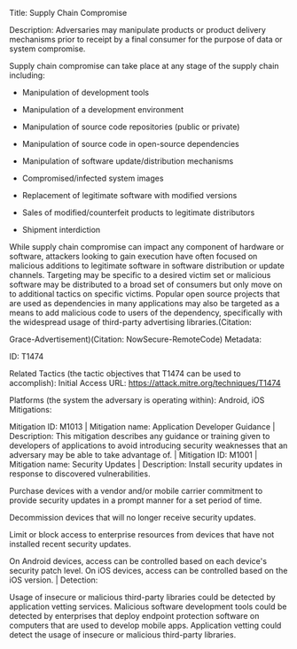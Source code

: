 Title: Supply Chain Compromise

Description: Adversaries may manipulate products or product delivery mechanisms prior to receipt by a final consumer for the purpose of data or system compromise.

Supply chain compromise can take place at any stage of the supply chain including:

* Manipulation of development tools

* Manipulation of a development environment

* Manipulation of source code repositories (public or private)

* Manipulation of source code in open-source dependencies

* Manipulation of software update/distribution mechanisms

* Compromised/infected system images

* Replacement of legitimate software with modified versions

* Sales of modified/counterfeit products to legitimate distributors

* Shipment interdiction

While supply chain compromise can impact any component of hardware or software, attackers looking to gain execution have often focused on malicious additions to legitimate software in software distribution or update channels. Targeting may be specific to a desired victim set or malicious software may be distributed to a broad set of consumers but only move on to additional tactics on specific victims. Popular open source projects that are used as dependencies in many applications may also be targeted as a means to add malicious code to users of the dependency, specifically with the widespread usage of third-party advertising libraries.(Citation:

Grace-Advertisement)(Citation: NowSecure-RemoteCode) Metadata:

ID: T1474

Related Tactics (the tactic objectives that T1474 can be used to accomplish): Initial Access URL: https://attack.mitre.org/techniques/T1474

Platforms (the system the adversary is operating within): Android, iOS Mitigations:

Mitigation ID: M1013 | Mitigation name: Application Developer Guidance | Description: This mitigation describes any guidance or training given to developers of applications to avoid introducing security weaknesses that an adversary may be able to take advantage of. | Mitigation ID: M1001 | Mitigation name: Security Updates | Description: Install security updates in response to discovered vulnerabilities.

Purchase devices with a vendor and/or mobile carrier commitment to provide security updates in a prompt manner for a set period of time.

Decommission devices that will no longer receive security updates.

Limit or block access to enterprise resources from devices that have not installed recent security updates.

On Android devices, access can be controlled based on each device's security patch level. On iOS devices, access can be controlled based on the iOS version. | Detection:

Usage of insecure or malicious third-party libraries could be detected by application vetting services. Malicious software development tools could be detected by enterprises that deploy endpoint protection software on computers that are used to develop mobile apps. Application vetting could detect the usage of insecure or malicious third-party libraries.